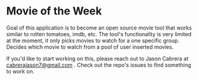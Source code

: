 # Movie of the Week
Goal of this application is to become an open source movie tool that works similar to rotten tomatoes, imdb, etc. The tool's functionality is very limited at the moment, it only picks movies to watch for a one specific group. Decides which movie to watch from a pool of user inserted movies.

If you'd like to start working on this, please reach out to Jason Cabrera at cabrerajason7@gmail.com . Check out the repo's issues to find something to work on. 
